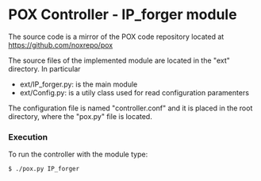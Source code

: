 # POX Controller - IP_forger module

The source code is a mirror of the POX code repository located at https://github.com/noxrepo/pox

The source files of the implemented module are located in the "ext" directory. In particular
  - ext/IP_forger.py: is the main module
  - ext/Config.py: is a utily class used for read configuration paramenters

The configuration file is named "controller.conf" and it is placed in the root directory, where the "pox.py" file is located.

### Execution
To run the controller with the module type:
```sh
$ ./pox.py IP_forger
```
